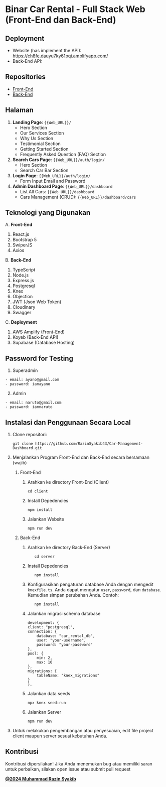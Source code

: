 # Binar Car Rental - Full Stack Web (Front-End dan Back-End)

## Deployment
- Website (has implement the API): https://ch8fe.dauyu7ky61pqi.amplifyapp.com/
- Back-End API: 

## Repositories
- [Front-End](https://github.com/RazinSyakib43/Car-Management-Dashboard/tree/Challenge_8-(FE))
- [Back-End](https://github.com/RazinSyakib43/Car-Management-Dashboard/tree/Challenge_8-(BE))

## Halaman

1. **Landing Page**: ``{{Web_URL}}/``
   - Hero Section
   - Our Services Section
   - Why Us Section
   - Testimonial Section
   - Getting Started Section
   - Frequently Asked Question (FAQ) Section
2. **Search Cars Page**: ``{{Web_URL}}/auth/login/``
   - Hero Section
   - Search Car Bar Section
3. **Login Page**: ``{{Web_URL}}/auth/login/``
   - Form Input Email and Password
4. **Admin Dashboard Page**: ``{{Web_URL}}/dashboard``
   * List All Cars: ``{{Web_URL}}/dashboard``
   * Cars Management (CRUD): ``{{Web_URL}}/dashboard/cars``

## Teknologi yang Digunakan

A. **Front-End**
1. React.js
2. Bootstrap 5
3. SwiperJS
4. Axios

B. **Back-End**
1. TypeScript
2. Node.js
3. Express.js
4. Postgresql
5. Knex
6. Objection
7. JWT (Json Web Token)
8. Cloudinary
9. Swagger

C. **Deployment**
1. AWS Amplify (Front-End)
2. Koyeb (Back-End API)
3. Supabase (Database Hosting)

## Password for Testing

1. Superadmin

```
- email: ayano@gmail.com
- password: iamayano
```

2. Admin

```
- email: naruto@gmail.com
- password: iamnaruto
```

## Instalasi dan Penggunaan Secara Local

1. Clone repositori:

   ```
   git clone https://github.com/RazinSyakib43/Car-Management-Dashboard.git
   ```
2. Menjalankan Program Front-End dan Back-End secara bersamaan (wajib)

   1. Front-End

      1. Arahkan ke directory Front-End (Client)

         ```
         cd client
         ```
      2. Install Depedencies

         ```
         npm install
         ```
      3. Jalankan Website

         ```
         npm run dev
         ```
   2. Back-End

      1. Arahkan ke directory Back-End (Server)

         ```
            cd server
         ```
      2. Install Depedencies

         ```
            npm install
         ```
      3. Konfigurasikan pengaturan database Anda dengan mengedit `knexfile.ts`. Anda dapat mengatur `user`, `password`, dan `database`. Kemudian simpan perubahan Anda. Contoh:
         ```
            npm install
         ```
      4. Jalankan migrasi schema database
            ```
            development: {
            client: "postgresql",
            connection: {
                database: "car_rental_db",
                user: "your-username",
                password: "your-password"
            },
            pool: {
                min: 2,
                max: 10
            },
            migrations: {
                tableName: "knex_migrations"
            }
            },
            ```
      6. Jalankan data seeds
            ```
            npx knex seed:run
            ```
      7. Jalankan Server
         ```
         npm run dev
         ```


3. Untuk melakukan pengembangan atau penyesuaian, edit file project client maupun server sesuai kebutuhan Anda.

## Kontribusi

Kontribusi dipersilakan! Jika Anda menemukan bug atau memiliki saran untuk perbaikan, silakan open issue atau submit pull request

[**@2024 Muhammad Razin Syakib**](https://www.linkedin.com/in/muhammad-razin-syakib/)
